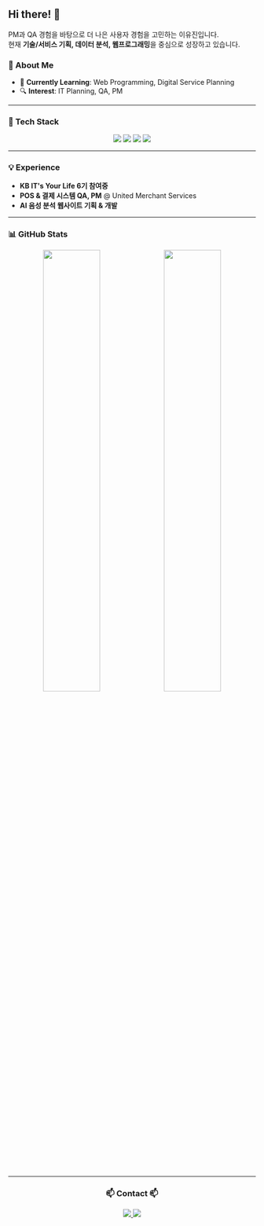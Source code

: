 ## Hi there! 👋  
PM과 QA 경험을 바탕으로 더 나은 사용자 경험을 고민하는 이유진입니다.  
현재 **기술/서비스 기획, 데이터 분석, 웹프로그래밍**을 중심으로 성장하고 있습니다.  

### 🚀 About Me  
- 🌱 **Currently Learning**: Web Programming, Digital Service Planning  
- 🔍 **Interest**: IT Planning, QA, PM   

---

### 🔧 Tech Stack  
<div align="center">
  <img src="https://img.shields.io/badge/Python-3776AB?style=for-the-badge&logo=python&logoColor=white" />
  <img src="https://img.shields.io/badge/JavaScript-F7DF1E?style=for-the-badge&logo=javascript&logoColor=black" />
  <img src="https://img.shields.io/badge/React-61DAFB?style=for-the-badge&logo=react&logoColor=black" />
  <img src="https://img.shields.io/badge/Notion-000000?style=for-the-badge&logo=notion&logoColor=white" />
</div>

---

### 💡 Experience  
- **KB IT's Your Life 6기 참여중**
- **POS & 결제 시스템 QA, PM** @ United Merchant Services  
- **AI 음성 분석 웹사이트 기획 & 개발**  
---

### 📊 GitHub Stats  
<div align="center">
  <img src="https://github-readme-stats.vercel.app/api?username=eugene663&show_icons=true&theme=radical" width="48%" />
  <img src="https://github-readme-stats.vercel.app/api/top-langs/?username=eugene663&layout=compact&theme=radical" width="48%" />
</div>

---

<h3 align="center">📫 Contact 📫</h3>
<div align="center">
  <a href="https://eugene663.tistory.com/">
    <img src="https://img.shields.io/badge/Tistory-black?style=flat&logo=tistory&logoColor=white" />
  </a>
  <a href="mailto:eugene663@naver.com">
    <img src="https://img.shields.io/badge/Email-black?style=flat&logo=gmail&logoColor=white" />
  </a>
  
</div>
